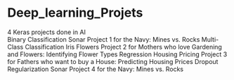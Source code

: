 # Deep_learning_Projets
4 Keras projects done in AI   
Binary Classification Sonar Project 1 for the Navy: Mines vs. Rocks 
Multi-Class Classification Iris Flowers Project 2 for Mothers who love Gardening and Flowers: Identifying Flower Types
Regression Housing Pricing Project 3 for Fathers who want to buy a House: Predicting Housing Prices 
Dropout Regularization Sonar Project 4 for the Navy: Mines vs. Rocks
